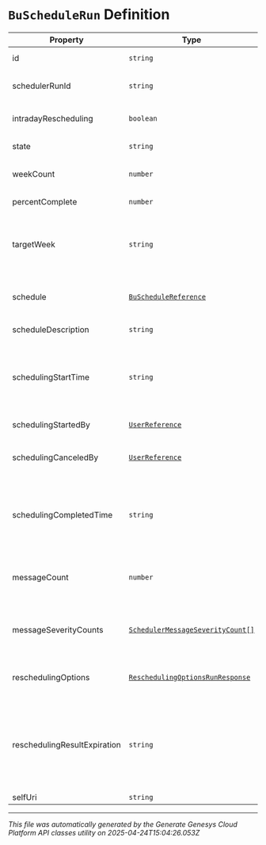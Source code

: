 # `BuScheduleRun` Definition

| Property | Type | Required | Description |
|----------|------|----------|-------------|
| id | `string` | No | The globally unique identifier for the object. |
| schedulerRunId | `string` | No | The scheduler run ID.  Reference this value for support |
| intradayRescheduling | `boolean` | No | Whether this is an intraday rescheduling run |
| state | `string` | No | The state of the generation run |
| weekCount | `number` | No | The number of weeks spanned by the schedule |
| percentComplete | `number` | No | Percent completion of the schedule run |
| targetWeek | `string` | No | The start date of the target week. Dates are represented as an ISO-8601 string. For example: yyyy-MM-dd |
| schedule | [`BuScheduleReference`](buschedulereference-definition.md) | No | The generated schedule.  Null unless the schedule run is complete |
| scheduleDescription | `string` | No | The description of the generated schedule |
| schedulingStartTime | `string` | No | When the schedule generation run started. Date time is represented as an ISO-8601 string. For example: yyyy-MM-ddTHH:mm:ss[.mmm]Z |
| schedulingStartedBy | [`UserReference`](userreference-definition.md) | No | The user who started the scheduling run |
| schedulingCanceledBy | [`UserReference`](userreference-definition.md) | No | The user who canceled the scheduling run, if applicable |
| schedulingCompletedTime | `string` | No | When the scheduling run was completed, if applicable. Date time is represented as an ISO-8601 string. For example: yyyy-MM-ddTHH:mm:ss[.mmm]Z |
| messageCount | `number` | No | The number of schedule generation messages for this schedule generation run |
| messageSeverityCounts | [`SchedulerMessageSeverityCount[]`](schedulermessageseveritycount-definition.md) | No | The list of schedule generation message counts by severity for this schedule generation run |
| reschedulingOptions | [`ReschedulingOptionsRunResponse`](reschedulingoptionsrunresponse-definition.md) | No | Rescheduling options for this run.  Null unless intradayRescheduling is true |
| reschedulingResultExpiration | `string` | No | When the reschedule result will expire.  Null unless intradayRescheduling is true. Date time is represented as an ISO-8601 string. For example: yyyy-MM-ddTHH:mm:ss[.mmm]Z |
| selfUri | `string` | No | The URI for this object |

---

*This file was automatically generated by the Generate Genesys Cloud Platform API classes utility on 2025-04-24T15:04:26.053Z*
